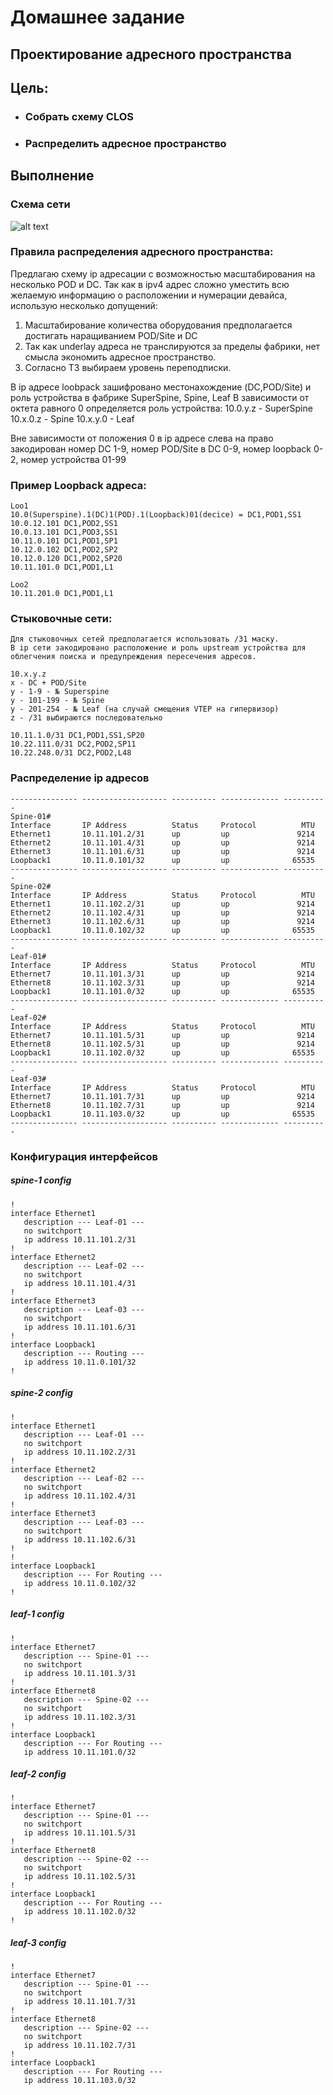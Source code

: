 # Домашнее задание
## Проектирование адресного пространства

## Цель:
- ### Собрать схему CLOS
- ### Распределить адресное пространство

## Выполнение
### Схема сети
![alt text](images/lab01_scheme.png)

### Правила распределения адресного пространства:
Предлагаю схему ip адресации c возможностью масштабирования на несколько POD и DC.
Так как в ipv4 адрес сложно уместить всю желаемую информацию о расположении и нумерации девайса, использую несколько допущений:

1. Масштабирование количества оборудования предполагается достигать наращиванием POD/Site и DC
2. Так как underlay адреса не транслируются за пределы фабрики, нет смысла экономить адресное пространство.
3. Согласно ТЗ выбираем уровень переподписки.

В ip адресе loobpack зашифровано местонахождение (DC,POD/Site) и роль устройства в фабрике SuperSpine, Spine, Leaf
В зависимости от октета равного 0 определяется роль устройства:
10.0.y.z - SuperSpine
10.x.0.z - Spine
10.x.y.0 - Leaf

Вне зависимости от положения 0 в ip адресе слева на право закодирован номер DC 1-9, номер POD/Site в DC 0-9, номер loopback 0-2, номер устройства 01-99
 
### Пример Loopback адреса:
```
Loo1
10.0(Superspine).1(DC)1(POD).1(Loopback)01(decice) = DC1,POD1,SS1
10.0.12.101 DC1,POD2,SS1
10.0.13.101 DC1,POD3,SS1
10.11.0.101 DC1,POD1,SP1
10.12.0.102 DC1,POD2,SP2
10.12.0.120 DC1,POD2,SP20
10.11.101.0 DC1,POD1,L1

Loo2
10.11.201.0 DC1,POD1,L1
```
### Стыковочные сети:
```
Для стыковочных сетей предполагается использовать /31 маску.
В ip сети закодировано расположение и роль upstream устройства для облегчения поиска и предупреждения пересечения адресов.

10.x.y.z
x - DC + POD/Site
y - 1-9 - № Superspine
y - 101-199 - № Spine
y - 201-254 - № Leaf (на случай смещения VTEP на гипервизор)
z - /31 выбираются последовательно

10.11.1.0/31 DC1,POD1,SS1,SP20 
10.22.111.0/31 DC2,POD2,SP11
10.22.248.0/31 DC2,POD2,L48
```
### Распределение ip адресов
```
--------------- ------------------- ---------- ------------- ---------- 
Spine-01#
Interface       IP Address          Status     Protocol          MTU   
Ethernet1       10.11.101.2/31      up         up               9214
Ethernet2       10.11.101.4/31      up         up               9214
Ethernet3       10.11.101.6/31      up         up               9214
Loopback1       10.11.0.101/32      up         up              65535
--------------- ------------------- ---------- ------------- ---------- 
Spine-02#
Interface       IP Address          Status     Protocol          MTU    
Ethernet1       10.11.102.2/31      up         up               9214
Ethernet2       10.11.102.4/31      up         up               9214
Ethernet3       10.11.102.6/31      up         up               9214
Loopback1       10.11.0.102/32      up         up              65535
--------------- ------------------- ---------- ------------- ---------- 
Leaf-01#
Interface       IP Address          Status     Protocol          MTU    
Ethernet7       10.11.101.3/31      up         up               9214
Ethernet8       10.11.102.3/31      up         up               9214
Loopback1       10.11.101.0/32      up         up              65535
--------------- ------------------- ---------- ------------- ---------- 
Leaf-02#
Interface       IP Address          Status     Protocol          MTU    
Ethernet7       10.11.101.5/31      up         up               9214
Ethernet8       10.11.102.5/31      up         up               9214
Loopback1       10.11.102.0/32      up         up              65535
--------------- ------------------- ---------- ------------- ---------- 
Leaf-03#
Interface       IP Address          Status     Protocol          MTU   
Ethernet7       10.11.101.7/31      up         up               9214
Ethernet8       10.11.102.7/31      up         up               9214
Loopback1       10.11.103.0/32      up         up              65535
--------------- ------------------- ---------- ------------- ---------- 
```
### Конфигурация интерфейсов
##### spine-1 config
```
!
interface Ethernet1
   description --- Leaf-01 ---
   no switchport
   ip address 10.11.101.2/31
!
interface Ethernet2
   description --- Leaf-02 ---
   no switchport
   ip address 10.11.101.4/31
!
interface Ethernet3
   description --- Leaf-03 ---
   no switchport
   ip address 10.11.101.6/31
!
interface Loopback1
   description --- Routing ---
   ip address 10.11.0.101/32
!
```

##### spine-2 config
```
!
interface Ethernet1
   description --- Leaf-01 ---
   no switchport
   ip address 10.11.102.2/31
!
interface Ethernet2
   description --- Leaf-02 ---
   no switchport
   ip address 10.11.102.4/31
!
interface Ethernet3
   description --- Leaf-03 ---
   no switchport
   ip address 10.11.102.6/31
!
!
interface Loopback1
   description --- For Routing ---
   ip address 10.11.0.102/32
!
```
##### leaf-1 config
	!
	interface Ethernet7
	   description --- Spine-01 ---
	   no switchport
	   ip address 10.11.101.3/31
	!
	interface Ethernet8
	   description --- Spine-02 ---
	   no switchport
	   ip address 10.11.102.3/31
	!
	interface Loopback1
	   description --- For Routing ---
	   ip address 10.11.101.0/32
##### leaf-2 config
```
!
interface Ethernet7
   description --- Spine-01 ---
   no switchport
   ip address 10.11.101.5/31
!
interface Ethernet8
   description --- Spine-02 ---
   no switchport
   ip address 10.11.102.5/31
!
interface Loopback1
   description --- For Routing ---
   ip address 10.11.102.0/32
!
```

##### leaf-3 config
```
!
interface Ethernet7
   description --- Spine-01 ---
   no switchport
   ip address 10.11.101.7/31
!
interface Ethernet8
   description --- Spine-02 ---
   no switchport
   ip address 10.11.102.7/31
!
interface Loopback1
   description --- For Routing ---
   ip address 10.11.103.0/32
```
